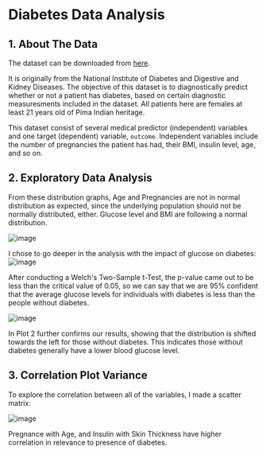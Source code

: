 # Diabetes Data Analysis

## 1. About The Data

The dataset can be downloaded from [here](https://www.kaggle.com/datasets/uciml/pima-indians-diabetes-database).

It is originally from the National Institute of Diabetes and Digestive and Kidney Diseases. The objective of this dataset is to diagnostically predict whether or not a patient has diabetes, based on certain diagnostic measuresments included in the dataset. All patients here are females at least 21 years old of Pima Indian heritage.

This  dataset consist of several medical predictor (independent) variables and one target (dependent) variable, `outcome`.  Independent variables include the number of pregnancies the patient has had, their BMI, insulin level, age, and so on.

## 2. Exploratory Data Analysis

From these distribution graphs, Age and Pregnancies are not in normal distribution as expected, since the underlying population should not be normally distributed, either. Glucose level and BMI are following a normal distribution. 

![image](https://user-images.githubusercontent.com/78035136/233787222-45c623e1-ee54-4f74-b829-71cf452b41cd.png)

I chose to go deeper in the analysis with the impact of glucose on diabetes:
![image](https://user-images.githubusercontent.com/78035136/233787296-80f1c483-b7f7-47ca-99e9-e71bec34d0c8.png)

After conducting a Welch's Two-Sample t-Test, the p-value came out to be less than the critical value of 0.05, so we can say that we are 95% confident that the average glucose levels for individuals with diabetes is less than the people without diabetes.

![image](https://user-images.githubusercontent.com/78035136/233787336-86c8eada-1775-4fda-a66b-6f3c3bceedf1.png)

In Plot 2 further confirms our results, showing that the distribution is shifted towards the left for those without diabetes. This indicates those without diabetes generally have a lower blood glucose level.

## 3. Correlation Plot Variance

To explore the correlation between all of the variables, I made a scatter matrix:

![image](https://user-images.githubusercontent.com/78035136/233787397-ac05478f-6539-45ba-b7ba-59d4ded4e2a8.png)

Pregnance with Age, and Insulin with Skin Thickness have higher correlation in relevance to presence of diabetes.
